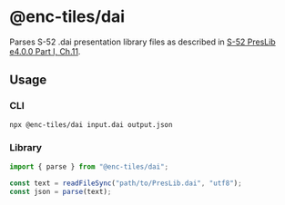# @enc-tiles/dai

Parses S-52 .dai presentation library files as described in [S-52 PresLib e4.0.0 Part I, Ch.11](https://legacy.iho.int/iho_pubs/draft_pubs/PresLib_e4.0.0/Part_I/S-52_PresLib_e4.0.0_Part%20I_Clean_Draft.pdf).

## Usage

### CLI

```sh
npx @enc-tiles/dai input.dai output.json
```

### Library

```js
import { parse } from "@enc-tiles/dai";

const text = readFileSync("path/to/PresLib.dai", "utf8");
const json = parse(text);
```

